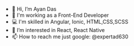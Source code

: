 - 👋 Hi, I’m Ayan Das
- 💼 I'm working as a Front-End Developer
- 💻 I'm skilled in Angular, Ionic, HTML,CSS,SCSS
- 👀 I’m interested in React, React Native
- 📫 How to reach me 
      just google: @expertad630

<!---
expertad630/expertad630 is a ✨ special ✨ repository because its `README.md` (this file) appears on your GitHub profile.
You can click the Preview link to take a look at your changes.
--->
